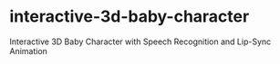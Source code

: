 # interactive-3d-baby-character
Interactive 3D Baby Character with Speech Recognition and Lip-Sync Animation
